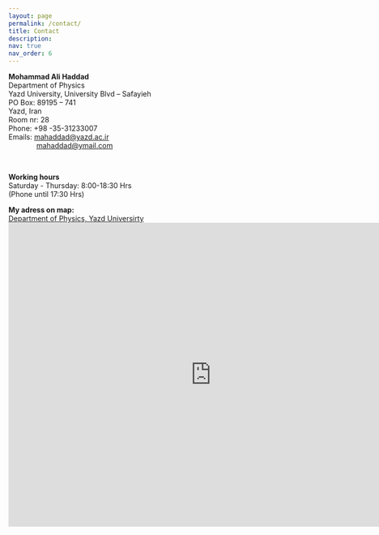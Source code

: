 ```yaml
---
layout: page
permalink: /contact/
title: Contact
description: 
nav: true
nav_order: 6
---
```


<p><strong>Mohammad Ali Haddad</strong><br />
Department of&nbsp;Physics<br />
Yazd University,&nbsp;University Blvd &ndash; Safayieh<br />
PO Box: 89195 &ndash; 741<br />
Yazd, Iran<br />
Room nr: 28<br />
Phone: +98 -35-31233007&nbsp;<br />
Emails:&nbsp;<a href="mailto:mahaddad@yazd.ac.ir">mahaddad@yazd.ac.ir</a><br />
&nbsp; &nbsp; &nbsp; &nbsp; &nbsp; &nbsp; &nbsp;&nbsp;<a href="mailto:mahaddad@ymail.com">mahaddad@ymail.com</a>&nbsp;</p>

<p>&nbsp;</p>

<p><strong>Working hours</strong><br />
Saturday - Thursday: 8:00-18:30 Hrs&nbsp;<br />
(Phone until 17:30 Hrs)</p>

<p><strong>My adress on map:</strong><br />
<a href="https://goo.gl/maps/JY7Up1mjXs9uEFwY6">Department of Physics, Yazd Universirty</a>

<iframe src="https://www.google.com/maps/embed?pb=!1m14!1m8!1m3!1d27115.864010643003!2d54.341773487172695!3d31.8390694798748!3m2!1i1024!2i768!4f13.1!3m3!1m2!1s0x0%3A0x1e612141a11ede86!2sYazd%20University!5e0!3m2!1sen!2sus!4v1670183369425!5m2!1sen!2sus" width="800" height="600" style="border:0;" allowfullscreen="" loading="lazy" referrerpolicy="no-referrer-when-downgrade"></iframe>
